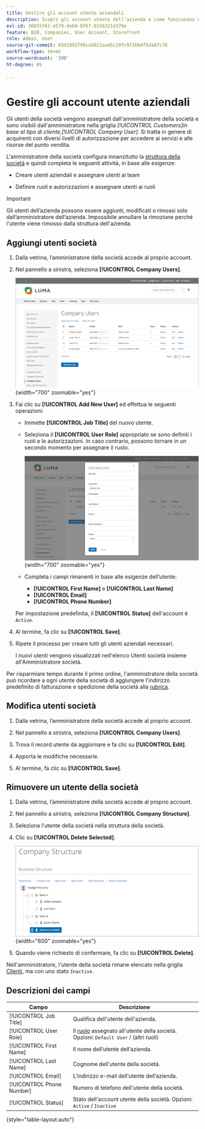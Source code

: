 ```yaml
---
title: Gestire gli account utente aziendali
description: Scopri gli account utente dell’azienda e come funzionano nell’account aziendale associato.
exl-id: 36b55f61-e579-4eb8-8f67-0156221d378e
feature: B2B, Companies, User Account, Storefront
role: Admin, User
source-git-commit: 03d1892799ca5021aad5c19fc9f2bb4f5da87c76
workflow-type: tm+mt
source-wordcount: '390'
ht-degree: 0%

---
```


# Gestire gli account utente aziendali

Gli utenti della società vengono assegnati dall&#39;amministratore della società e sono visibili dall&#39;amministratore nella griglia _[!UICONTROL Customers]_in base al tipo di cliente,_[!UICONTROL Company User]_. Si tratta in genere di acquirenti con diversi livelli di autorizzazione per accedere ai servizi e alle risorse del punto vendita.

L&#39;amministratore della società configura innanzitutto la [struttura della società](account-company-structure.md) e quindi completa le seguenti attività, in base alle esigenze:

- Creare utenti aziendali e assegnare utenti ai team

- Definire ruoli e autorizzazioni e assegnare utenti ai ruoli

>[!IMPORTANT]
>
>Gli utenti dell’azienda possono essere aggiunti, modificati o rimossi solo dall’amministratore dell’azienda. Impossibile annullare la rimozione perché l&#39;utente viene rimosso dalla struttura dell&#39;azienda.

## Aggiungi utenti società

1. Dalla vetrina, l’amministratore della società accede al proprio account.

1. Nel pannello a sinistra, seleziona **[!UICONTROL Company Users]**.

   ![Utenti società](./assets/company-users-list-storefront.png){width="700" zoomable="yes"}

1. Fai clic su **[!UICONTROL Add New User]** ed effettua le seguenti operazioni:

   - Immette **[!UICONTROL Job Title]** del nuovo utente.

   - Seleziona il **[!UICONTROL User Role]** appropriato se sono definiti i ruoli e le autorizzazioni. In caso contrario, possono tornare in un secondo momento per assegnare il ruolo.

     ![Aggiungi nuovo utente](./assets/company-structure-users-add.png){width="700" zoomable="yes"}

   - Completa i campi rimanenti in base alle esigenze dell’utente:

      - **[!UICONTROL First Name]** e **[!UICONTROL Last Name]**
      - **[!UICONTROL Email]**
      - **[!UICONTROL Phone Number]**

   Per impostazione predefinita, il **[!UICONTROL Status]** dell&#39;account è `Active`.

1. Al termine, fa clic su **[!UICONTROL Save]**.

1. Ripete il processo per creare tutti gli utenti aziendali necessari.

   I nuovi utenti vengono visualizzati nell&#39;elenco Utenti società insieme all&#39;Amministratore società.

Per risparmiare tempo durante il primo ordine, l&#39;amministratore della società può ricordare a ogni utente della società di aggiungere l&#39;indirizzo predefinito di fatturazione e spedizione della società alla [rubrica](../customers/account-dashboard-address-book.md).

## Modifica utenti società

1. Dalla vetrina, l’amministratore della società accede al proprio account.

1. Nel pannello a sinistra, seleziona **[!UICONTROL Company Users]**.

1. Trova il record utente da aggiornare e fa clic su **[!UICONTROL Edit]**.

1. Apporta le modifiche necessarie.

1. Al termine, fa clic su **[!UICONTROL Save]**.

## Rimuovere un utente della società

1. Dalla vetrina, l’amministratore della società accede al proprio account.

1. Nel pannello a sinistra, seleziona **[!UICONTROL Company Structure]**.

1. Seleziona l&#39;utente della società nella struttura della società.

1. Clic su **[!UICONTROL Delete Selected]**.

   ![Elimina utente](./assets/company-structure-delete-user.png){width="600" zoomable="yes"}

1. Quando viene richiesto di confermare, fa clic su **[!UICONTROL Delete]**.

Nell&#39;amministratore, l&#39;utente della società rimane elencato nella griglia [Clienti](../customers/customers-all.md), ma con uno stato `Inactive`.

## Descrizioni dei campi

| Campo | Descrizione |
|--------------|---------------|
| [!UICONTROL Job Title] | Qualifica dell&#39;utente dell&#39;azienda. |
| [!UICONTROL User Role] | Il [ruolo](account-company-roles-permissions.md) assegnato all&#39;utente della società. Opzioni: `Default User` / (altri ruoli) |
| [!UICONTROL First Name] | Il nome dell’utente dell’azienda. |
| [!UICONTROL Last Name] | Cognome dell&#39;utente della società. |
| [!UICONTROL Email] | L’indirizzo e-mail dell’utente dell’azienda. |
| [!UICONTROL Phone Number] | Numero di telefono dell&#39;utente della società. |
| [!UICONTROL Status] | Stato dell&#39;account utente della società. Opzioni: `Active` / `Inactive` |

{style="table-layout:auto"}
